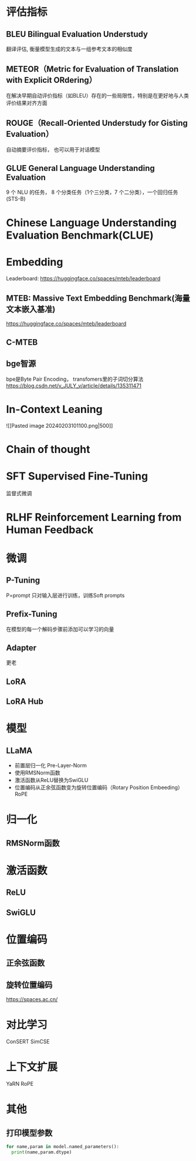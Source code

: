 # 评估指标

## BLEU Bilingual Evaluation Understudy
翻译评估, 衡量模型生成的文本与一组参考文本的相似度

## METEOR（Metric for Evaluation of Translation with Explicit ORdering）
在解决早期自动评价指标（如BLEU）存在的一些局限性，特别是在更好地与人类评价结果对齐方面

## ROUGE（Recall-Oriented Understudy for Gisting Evaluation）
自动摘要评价指标， 也可以用于对话模型

## GLUE General Language Understanding Evaluation 
9 个 NLU 的任务， 8 个分类任务（1个三分类，7 个二分类），一个回归任务(STS-B)

# Chinese Language Understanding Evaluation Benchmark(CLUE)


# Embedding
Leaderboard: https://huggingface.co/spaces/mteb/leaderboard
## MTEB: Massive Text Embedding Benchmark(海量⽂本嵌⼊基准)
https://huggingface.co/spaces/mteb/leaderboard


## C-MTEB


## bge智源
bpe是Byte Pair Encoding， transfomers里的子词切分算法
https://blog.csdn.net/v_JULY_v/article/details/135311471


# In-Context Leaning

![[Pasted image 20240203101100.png|500]]



# Chain of thought




# SFT Supervised Fine-Tuning

监督式微调



# RLHF Reinforcement Learning from Human Feedback



# 微调

## P-Tuning
P=prompt
只对输入层进行训练，训练Soft prompts

##  Prefix-Tuning
在模型的每一个解码步骤前添加可以学习的向量


## Adapter 

更老

## LoRA


## LoRA Hub

# 模型
## LLaMA
- 前置层归一化 Pre-Layer-Norm
- 使用RMSNorm函数
- 激活函数从ReLU替换为SwiGLU
- 位置编码从正余弦函数变为旋转位置编码（Rotary Position Embeeding）RoPE


# 归一化
## RMSNorm函数



# 激活函数
## ReLU

## SwiGLU

# 位置编码
## 正余弦函数

## 旋转位置编码
https://spaces.ac.cn/

# 对比学习
ConSERT
SimCSE

# 上下文扩展

YaRN
RoPE

# 其他

## 打印模型参数
```python
for name,param in model.named_parameters():
  print(name,param.dtype)
```
